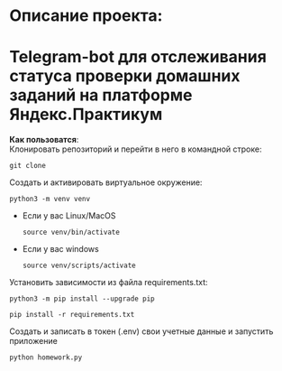 # Описание проекта:  
# Telegram-bot для отслеживания статуса проверки домашних заданий на платформе Яндекс.Практикум



**Как пользоватся**:  
Клонировать репозиторий и перейти в него в командной строке:

```
git clone 
```

Cоздать и активировать виртуальное окружение:

```
python3 -m venv venv
```

* Если у вас Linux/MacOS

    ```
    source venv/bin/activate
    ```

* Если у вас windows

    ```
    source venv/scripts/activate
    ```

Установить зависимости из файла requirements.txt:

```
python3 -m pip install --upgrade pip
```

```
pip install -r requirements.txt
```

Создать и записать в токен (.env) свои учетные данные и запустить приложение
```
python homework.py
```


